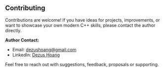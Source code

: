 ## Contributing

Contributions are welcome! If you have ideas for projects, improvements, or want to showcase your own modern C++ skills, please contact the author directly.

**Author Contact:**  
- Email: dezushoang@gmail.com
- LinkedIn: [Dezus Hoang](https://www.linkedin.com/in/dezushoang)

Feel free to reach out with suggestions, feedback, proposals or supporting.
